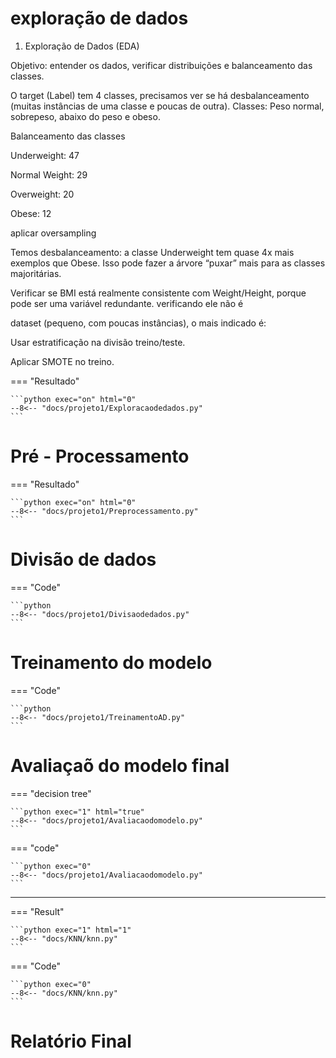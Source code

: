 # exploração de dados


1. Exploração de Dados (EDA)

Objetivo: entender os dados, verificar distribuições e balanceamento das classes.

O target (Label) tem 4 classes, precisamos ver se há desbalanceamento (muitas instâncias de uma classe e poucas de outra). Classes: Peso normal, sobrepeso, abaixo do peso e obeso.

Balanceamento das classes

Underweight: 47

Normal Weight: 29

Overweight: 20

Obese: 12

aplicar oversampling

Temos desbalanceamento: a classe Underweight tem quase 4x mais exemplos que Obese. Isso pode fazer a árvore “puxar” mais para as classes majoritárias.


Verificar se BMI está realmente consistente com Weight/Height, porque pode ser uma variável redundante.
verificando ele não é

dataset (pequeno, com poucas instâncias), o mais indicado é:

Usar estratificação na divisão treino/teste.

Aplicar SMOTE no treino.

=== "Resultado"

    ```python exec="on" html="0"
    --8<-- "docs/projeto1/Exploracaodedados.py"
    ```


# Pré - Processamento



=== "Resultado"

    ```python exec="on" html="0"
    --8<-- "docs/projeto1/Preprocessamento.py"
    ```

# Divisão de dados


=== "Code"

    ```python
    --8<-- "docs/projeto1/Divisaodedados.py"
    ``` 

# Treinamento do modelo

=== "Code"

    ```python
    --8<-- "docs/projeto1/TreinamentoAD.py"
    ``` 

# Avaliaçaõ do modelo final

=== "decision tree"

    ```python exec="1" html="true"
    --8<-- "docs/projeto1/Avaliacaodomodelo.py"
    ```


=== "code"

    ```python exec="0"
    --8<-- "docs/projeto1/Avaliacaodomodelo.py"
    ```
---


=== "Result"

    ```python exec="1" html="1"
    --8<-- "docs/KNN/knn.py"
    ```

=== "Code"

    ```python exec="0"
    --8<-- "docs/KNN/knn.py"
    ```


# Relatório Final
